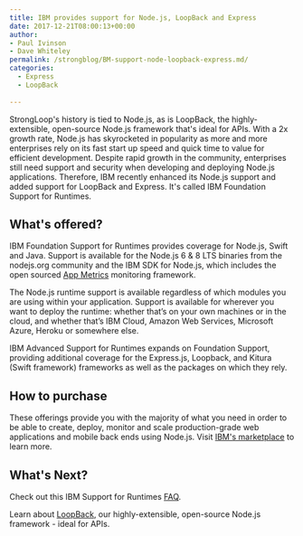 ```yaml
---
title: IBM provides support for Node.js, LoopBack and Express
date: 2017-12-21T08:00:13+00:00
author: 
- Paul Ivinson
- Dave Whiteley
permalink: /strongblog/BM-support-node-loopback-express.md/
categories:
  - Express
  - LoopBack
 
---
```


StrongLoop's history is tied to Node.js, as is LoopBack, the highly-extensible, open-source Node.js framework that's ideal for APIs. With a 2x growth rate, Node.js has skyrocketed in popularity as more and more enterprises rely on its fast start up speed and quick time to value for efficient development. Despite rapid growth in the community, enterprises still need support and security when developing and deploying Node.js applications. Therefore, IBM recently enhanced its Node.js support and added support for LoopBack and Express. It's called IBM Foundation Support for Runtimes.

## What's offered?

IBM Foundation Support for Runtimes provides coverage for Node.js, Swift and Java. Support is available for the Node.js 6 & 8 LTS binaries from the nodejs.org community and the IBM SDK for Node.js, which includes the open sourced [App Metrics](https://developer.ibm.com/node/monitoring-post-mortem/application-metrics-node-js/) monitoring framework.

The Node.js runtime support is available regardless of which modules you are using within your application. Support is available for wherever you want to deploy the runtime: whether that’s on your own machines or in the cloud, and whether that’s IBM Cloud, Amazon Web Services, Microsoft Azure, Heroku or somewhere else.

IBM Advanced Support for Runtimes expands on Foundation Support, providing additional coverage for the Express.js, Loopback, and Kitura (Swift framework) frameworks as well as the packages on which they rely.

## How to purchase

These offerings provide you with the majority of what you need in order to be able to create, deploy, monitor and scale production-grade web applications and mobile back ends using Node.js. Visit [IBM's marketplace](https://www.ibm.com/us-en/marketplace/support-for-runtimes) to learn more.

## What's Next?

Check out this IBM Support for Runtimes [FAQ](https://www.ibm.com/us-en/marketplace/support-for-runtimes/faq).

Learn about [LoopBack](http://loopback.io/doc/en/lb4), our highly-extensible, open-source Node.js framework - ideal for APIs. 
